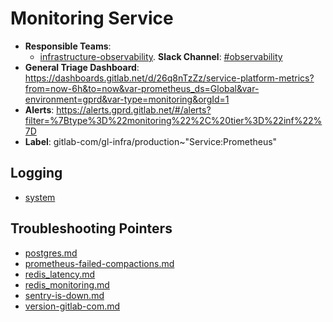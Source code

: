 <!-- MARKER: do not edit this section directly. Edit services/service-catalog.yml then run scripts/generate-docs -->
#  Monitoring Service

* **Responsible Teams**:
  * [infrastructure-observability](https://about.gitlab.com/handbook/engineering/infrastructure/team/reliability/). **Slack Channel**: [#observability](https://gitlab.slack.com/archives/observability)
* **General Triage Dashboard**: https://dashboards.gitlab.net/d/26q8nTzZz/service-platform-metrics?from=now-6h&to=now&var-prometheus_ds=Global&var-environment=gprd&var-type=monitoring&orgId=1
* **Alerts**: https://alerts.gprd.gitlab.net/#/alerts?filter=%7Btype%3D%22monitoring%22%2C%20tier%3D%22inf%22%7D
* **Label**: gitlab-com/gl-infra/production~"Service:Prometheus"

## Logging

* [system](https://log.gitlab.net/goto/3a0b51d10d33c9558765e97640acb325)

## Troubleshooting Pointers

* [postgres.md](postgres.md)
* [prometheus-failed-compactions.md](prometheus-failed-compactions.md)
* [redis_latency.md](redis_latency.md)
* [redis_monitoring.md](redis_monitoring.md)
* [sentry-is-down.md](sentry-is-down.md)
* [version-gitlab-com.md](version-gitlab-com.md)
<!-- END_MARKER -->
